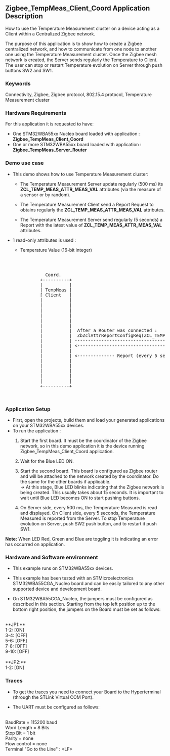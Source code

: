 ## __Zigbee_TempMeas_Client_Coord Application Description__

How to use the Temperature Measurement cluster on a device acting as a Client within a Centralized Zigbee network.  
    
The purpose of this application is to show how to create a Zigbee centralized network, and how to communicate from one node to another one using the Temperature Measurement cluster. 
Once the Zigbee mesh network is created, the Server sends regularly the Temperature to Client. The user can stop or restart Temperature evolution on Server through push buttons SW2 and SW1.

### __Keywords__

Connectivity, Zigbee, Zigbee protocol, 802.15.4 protocol, Temperature Measurement cluster  

### __Hardware Requirements__

For this application it is requested to have:  

* One STM32WBA55xx Nucleo board loaded with application : **Zigbee_TempMeas_Client_Coord**  
* One or more STM32WBA55xx board loaded with application : **Zigbee_TempMeas_Server_Router**  

### __Demo use case__

* This demo shows how to use Temperature Measurement cluster:
	* The Temperature Measurement Server update regularly (500 ms) its **ZCL_TEMP_MEAS_ATTR_MEAS_VAL** attributes (via the measure of a sensor or by random).  
	
    * The Temperature Measurement Client send a Report Request to obtains regularly the **ZCL_TEMP_MEAS_ATTR_MEAS_VAL** attributes.  
	
	* The Temperature Measurement Server send regularly (5 seconds) a Report with the latest value of **ZCL_TEMP_MEAS_ATTR_MEAS_VAL** attributes.  
	  
* 1 read-only attributes is used :
    * Temperature Value (16-bit integer)  
	
<pre>
    
    

               Coord.                                                                    Router
             +----------+                                                              +----------+
             |          |                                                              |          |                                       
             | TempMeas |                                                              | TempMeas |
             [ Client   |                                                              | Server   |  - Temperature Server during Init 
             |          |                                                              |          |    launch a 500 ms Periodic Timer
             |          |                                                              |          |  
             |          |                                                              |          |  - Every 500 ms (Green Led toggling)
             |          |                                                              |          |    * Read the Temperature Sensor (if exist)
             |          |                                                              |          |      or simulate it with RNG.
             |          |                                                              |          |    * <= ZbZclAttrIntegerWrite(ZCL_TEMP_MEAS_ATTR_MEAS_VAL) 
             |          |  After a Router was connected :                              |          |
             |          |  ZbZclAttrReportConfigReq(ZCL_TEMP_MEAS_ATTR_MEAS_VAL, 5sec) |          |
             |          | -----------------------------------------------------------> |          |
             |          | <----------------------------------------------------------- |          |
             |          |                                                              |          |
             |          | <-------------- Report (every 5 seconds) ------------------- |          |
             |          |                                                              |          |             
             |          |                                                              |          | <= PushB SW1 : Start/Restart 500 ms Periodic Timer.	(Green Led toggling)	 
             |          |                                                              |          |			 
             |          |                                                              |          |	<= PushB SW2 : Stop 500 ms Periodic Timer.(Stop Green Led toggling)		 
             |          |                                                              |          |			 
             +----------+                                                              +----------+
  

</pre> 

### __Application Setup__ 

* First, open the projects, build them and load your generated applications on your STM32WBA55xx devices.
* To run the application :
	1. Start the first board. It must be the coordinator of the Zigbee network, so in this demo application it is the device running Zigbee_TempMeas_Client_Coord application.  
    
	2. Wait for the Blue LED ON.  
	
    3. Start the second board. This board is configured as Zigbee router and will be attached to the network created by the coordinator.
	Do the same for the other boards if applicable.    
&rarr;  At this stage, Blue LED blinks indicating that the Zigbee network is being created. This usually takes about 15 seconds. It is important to wait until Blue LED becomes ON to start pushing buttons.     
	 
	4. On Server side, every 500 ms, the Temperature Measured is read and displayed.
	On Client side, every 5 seconds, the Temperature Measured is reported from the Server.
	To stop Temperature evolution on Server, push SW2 push button, and to restart it push SW1.
		
**Note:** When LED Red, Green and Blue are toggling it is indicating an error has occurred on application.

### __Hardware and Software environment__

* This example runs on STM32WBA55xx devices.  

* This example has been tested with an STMicroelectronics STM32WBA55CGA_Nucleo board and can be easily tailored to any other supported device and development board.  

* On STM32WBA55CGA_Nucleo, the jumpers must be configured as described in this section. Starting from the top left position up to the bottom right position, the jumpers on the Board must be set as follows:
<br>    
**JP1:**</br>
1-2:  [ON]</br>
3-4:  [OFF]</br>
5-6:  [OFF]</br>
7-8:  [OFF]</br>
9-10: [OFF]</br>
<br>
**JP2:**</br>
1-2:  [ON]  

### __Traces__

* To get the traces you need to connect your Board to the Hyperterminal (through the STLink Virtual COM Port).  

* The UART must be configured as follows:  
<br>
BaudRate       = 115200 baud</br>
Word Length    = 8 Bits</br>
Stop Bit       = 1 bit</br>
Parity         = none</br>
Flow control   = none</br>
Terminal   "Go to the Line" : &lt;LF&gt;  
